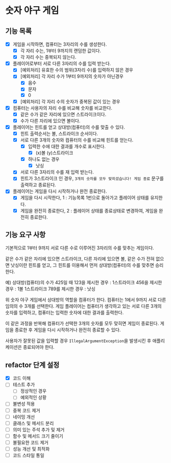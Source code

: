 # 숫자 야구 게임 
## 기능 목록
- [X] 게임을 시작하면, 컴퓨터는 3자리의 수를 생성한다.
  - [X] 각 자리 수는, 1부터 9까지의 랜덤한 값이다.
  - [X] 각 자리 수는 중복되지 않는다.

- [X] 플레이어로부터 서로 다른 3자리의 수를 입력 받는다.
  - [X] [예외처리] 유효한 수의 범위(3자리 수)를 입력하지 않은 경우
  - [X] [예외처리] 각 자리 수가 1부터 9까지의 숫자가 아닌경우
    - [X] 음수
    - [X] 문자
    - [X] 0
  - [X] [예외처리] 각 자리 수의 숫자가 중복된 값이 있는 경우

- [X] 컴퓨터는 사용자의 자리 수를 비교해 숫자를 비교한다.
  - [X] 같은 수가 같은 자리에 있으면 스트라이크이다.
  - [X] 수가 다른 자리에 있으면 볼이다.

- [X] 플레이어는 힌트를 얻고 상대방(컴퓨터)의 수를 맞출 수 있다.
  - [X] 힌트 출력순서는 볼, 스트라이크 순서이다.
  - [X] 서로 다른 3개의 숫자와 컴퓨터의 수를 비교해 힌트를 얻는다.
      - [X] 입력한 수에 대한 결과를 개수로 표시한다.
        - [X] (x)볼 (y)스트라이크 
      - [X] 하나도 없는 경우
        - [X] 낫싱
  - [X] 서로 다른 3자리의 수를 재 입력 받는다.
  - [X] 힌트가 3스트라이크 인 경우, `3개의 숫자를 모두 맞히셨습니다! 게임 종료` 문구를 출력하고 종료된다.

- [X] 플레이어는 게임을 다시 시작하거나 완전 종료한다.
  - [X] 게임을 다시 시작한다, 1 : 기능목록 1번으로 돌아가고 플레이어 상태를 유지한다. 
  - [x] 게임을 완전히 종료한다, 2 : 플레이어 상태를 종료상태로 변경하여, 게임을 완전히 종료한다.
  
## 기능 요구 사항
기본적으로 1부터 9까지 서로 다른 수로 이루어진 3자리의 수를 맞추는 게임이다.

같은 수가 같은 자리에 있으면 스트라이크,
다른 자리에 있으면 볼,
같은 수가 전혀 없으면 낫싱이란 힌트를 얻고,
그 힌트를 이용해서 먼저 상대방(컴퓨터)의 수를 맞추면 승리한다.

예) 상대방(컴퓨터)의 수가 425일 때
123을 제시한 경우 : 1스트라이크
456을 제시한 경우 : 1볼 1스트라이크
789를 제시한 경우 : 낫싱

위 숫자 야구 게임에서 상대방의 역할을 컴퓨터가 한다. 
컴퓨터는 1에서 9까지 서로 다른 임의의 수 3개를 선택한다. 
게임 플레이어는 컴퓨터가 생각하고 있는 서로 다른 3개의 숫자를 입력하고, 
컴퓨터는 입력한 숫자에 대한 결과를 출력한다.

이 같은 과정을 반복해 컴퓨터가 선택한 3개의 숫자를 모두 맞히면 게임이 종료된다.
게임을 종료한 후 게임을 다시 시작하거나 완전히 종료할 수 있다.

사용자가 잘못된 값을 입력할 경우 
`IllegalArgumentException`을 발생시킨 후 애플리케이션은 종료되어야 한다.

## refactor 단계 설정
- [X] 코드 이해
- [ ] 테스트 추가
  - [ ] 정상적인 경우
  - [ ] 예외적인 상황
- [ ] 불변성 적용
- [ ] 중복 코드 제거
- [ ] 네이밍 개선
- [ ] 클래스 및 메서드 분리
- [ ] 의미 있는 주석 추가 및 제거
- [ ] 함수 및 메서드 크기 줄이기
- [ ] 불필요한 코드 제거
- [ ] 성능 개선 및 최적화
- [ ] 코드 스타일 통일